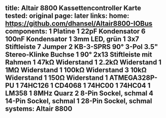 title: Altair 8800 Kassettencontroller Karte
tested: original
page: later
links:
    home: https://github.com/dhansel/Altair8800-IOBus
components:
    1 Platine
    1 22pF Kondensator
    6 100nF Kondensator
    1 3mm LED, grün
    1 3x7 Stiftleiste
    7 Jumper
    2 KB-3-SPRS 90° 3-Pol 3.5" Stereo-Klinke Buchse
    1 90° 2x13 Stiftleiste mit Rahmen
    1 47kΩ Widerstand
    1 2.2kΩ Widerstand
    1 1MΩ Widerstand
    1 100kΩ Widerstand
    3 10kΩ Widerstand
    1 150Ω Widerstand
    1 ATMEGA328P-PU
    1 74HC126
    1 CD4068
    1 74HC00
    1 74HC04
    1 LM358
    1 8MHz Quarz
    2 8-Pin Sockel, schmal
    4 14-Pin Sockel, schmal
    1 28-Pin Sockel, schmal
systems:
    Altair 8800
---
